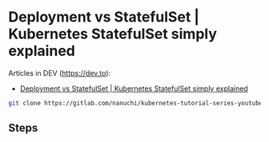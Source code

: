 # Deployment vs StatefulSet | Kubernetes StatefulSet simply explained

Articles in DEV (https://dev.to):

* [Deployment vs StatefulSet | Kubernetes StatefulSet simply explained](https://dev.to/techworld_with_nana/deployment-vs-statefulset-kubernetes-statefulset-simply-explained-18eg)

```sh
git clone https://gitlab.com/nanuchi/kubernetes-tutorial-series-youtube.git
```

## Steps
